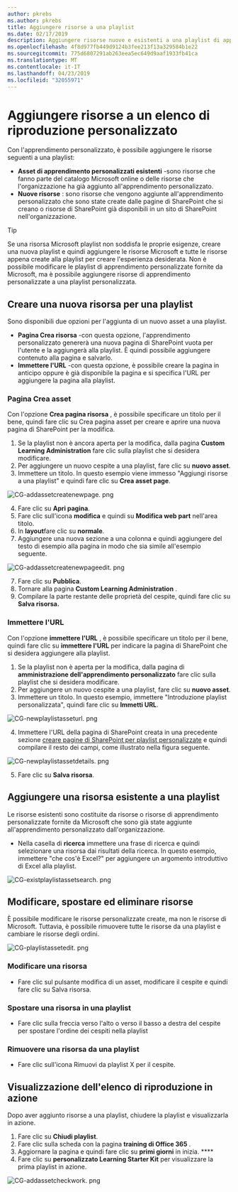 ```yaml
---
author: pkrebs
ms.author: pkrebs
title: Aggiungere risorse a una playlist
ms.date: 02/17/2019
description: Aggiungere risorse nuove e esistenti a una playlist di apprendimento personalizzata
ms.openlocfilehash: 4f8d977fb449d9124b3fee213f13a329584b1e22
ms.sourcegitcommit: 775d6807291ab263eea5ec649d9aaf1933fb41ca
ms.translationtype: MT
ms.contentlocale: it-IT
ms.lasthandoff: 04/23/2019
ms.locfileid: "32055971"
---
```

# <a name="add-assets-to-a-custom-playlist"></a>Aggiungere risorse a un elenco di riproduzione personalizzato

Con l'apprendimento personalizzato, è possibile aggiungere le risorse seguenti a una playlist:

- **Asset di apprendimento personalizzati esistenti** -sono risorse che fanno parte del catalogo Microsoft online o delle risorse che l'organizzazione ha già aggiunto all'apprendimento personalizzato.
- **Nuove risorse** : sono risorse che vengono aggiunte all'apprendimento personalizzato che sono state create dalle pagine di SharePoint che si creano o risorse di SharePoint già disponibili in un sito di SharePoint nell'organizzazione. 

> [!TIP]
> Se una risorsa Microsoft playlist non soddisfa le proprie esigenze, creare una nuova playlist e quindi aggiungere le risorse Microsoft e tutte le risorse appena create alla playlist per creare l'esperienza desiderata. Non è possibile modificare le playlist di apprendimento personalizzate fornite da Microsoft, ma è possibile aggiungere risorse di apprendimento personalizzate a una playlist personalizzata.   

## <a name="create-a-new-asset-for-a-playlist"></a>Creare una nuova risorsa per una playlist

Sono disponibili due opzioni per l'aggiunta di un nuovo asset a una playlist.

- **Pagina Crea risorsa** -con questa opzione, l'apprendimento personalizzato genererà una nuova pagina di SharePoint vuota per l'utente e la aggiungerà alla playlist. È quindi possibile aggiungere contenuto alla pagina e salvarlo.  
- **Immettere l'URL** -con questa opzione, è possibile creare la pagina in anticipo oppure è già disponibile la pagina e si specifica l'URL per aggiungere la pagina alla playlist.

### <a name="create-asset-page"></a>Pagina Crea asset 
Con l'opzione **Crea pagina risorsa** , è possibile specificare un titolo per il bene, quindi fare clic su Crea pagina asset per creare e aprire una nuova pagina di SharePoint per la modifica. 

1.  Se la playlist non è ancora aperta per la modifica, dalla pagina **Custom Learning Administration** fare clic sulla playlist che si desidera modificare. 
2. Per aggiungere un nuovo cespite a una playlist, fare clic su **nuovo asset**. 
3. Immettere un titolo. In questo esempio viene immesso "Aggiungi risorse a una playlist" e quindi fare clic su **Crea asset page**.

![CG-addassetcreatenewpage. png](media/cg-addassetcreatenewpage.png)

4. Fare clic su **Apri pagina**.
5. Fare clic sull'icona **modifica** e quindi su **Modifica web part** nell'area titolo.
6. In **layout**fare clic su **normale**. 
7. Aggiungere una nuova sezione a una colonna e quindi aggiungere del testo di esempio alla pagina in modo che sia simile all'esempio seguente. 

![CG-addassetcreatenewpageedit. png](media/cg-addassetcreatenewpageedit.png)

7. Fare clic su **Pubblica**.
8. Tornare alla pagina **Custom Learning Administration** . 
9. Compilare la parte restante delle proprietà del cespite, quindi fare clic su **Salva risorsa.**

### <a name="enter-the-url"></a>Immettere l'URL
Con l'opzione **immettere l'URL** , è possibile specificare un titolo per il bene, quindi fare clic su **immettere l'URL** per indicare la pagina di SharePoint che si desidera aggiungere alla playlist. 

1.  Se la playlist non è aperta per la modifica, dalla pagina di **amministrazione dell'apprendimento personalizzato** fare clic sulla playlist che si desidera modificare. 
2. Per aggiungere un nuovo cespite a una playlist, fare clic su **nuovo asset**. 
3. Immettere un titolo. In questo esempio, immettere "Introduzione playlist personalizzata", quindi fare clic su **Immetti URL**. 

![CG-newplaylistasseturl. png](media/cg-newplaylistasseturl.png)

4. Immettere l'URL della pagina di SharePoint creata in una precedente sezione [creare pagine di SharePoint per playlist personalizzate](custom_createnewpage.md) e quindi compilare il resto dei campi, come illustrato nella figura seguente.

![CG-newplaylistassetdetails. png](media/cg-newplaylistassetdetails.png)

5. Fare clic su **Salva risorsa**. 

## <a name="add-an-existing-asset-to-a-playlist"></a>Aggiungere una risorsa esistente a una playlist

Le risorse esistenti sono costituite da risorse o risorse di apprendimento personalizzate fornite da Microsoft che sono già state aggiunte all'apprendimento personalizzato dall'organizzazione. 

- Nella casella di **ricerca** immettere una frase di ricerca e quindi selezionare una risorsa dai risultati della ricerca. In questo esempio, immettere "che cos'è Excel?" per aggiungere un argomento introduttivo di Excel alla playlist.

![CG-existplaylistassetsearch. png](media/cg-existplaylistassetsearch.png)

## <a name="edit-move-and-delete-assets"></a>Modificare, spostare ed eliminare risorse
È possibile modificare le risorse personalizzate create, ma non le risorse di Microsoft. Tuttavia, è possibile rimuovere tutte le risorse da una playlist e cambiare le risorse degli ordini. 

![CG-playlistassetedit. png](media/cg-playlistassetedit.png)

### <a name="edit-an-asset"></a>Modificare una risorsa
- Fare clic sul pulsante modifica di un asset, modificare il cespite e quindi fare clic su Salva risorsa. 

### <a name="move-an-asset-in-a-playlist"></a>Spostare una risorsa in una playlist
- Fare clic sulla freccia verso l'alto o verso il basso a destra del cespite per spostare l'ordine dei cespiti nella playlist

### <a name="remove-an-asset-from-a-playlist"></a>Rimuovere una risorsa da una playlist
- Fare clic sull'icona Rimuovi da playlist X per il cespite. 

## <a name="view-the-playlist-in-action"></a>Visualizzazione dell'elenco di riproduzione in azione
Dopo aver aggiunto risorse a una playlist, chiudere la playlist e visualizzarla in azione. 

1. Fare clic su **Chiudi playlist**.
2. Fare clic sulla scheda con la pagina **training di Office 365** .
3. Aggiornare la pagina e quindi fare clic su **primi giorni** in inizia. ****
4. Fare clic su **personalizzato Learning Starter Kit** per visualizzare la prima playlist in azione. 

![CG-addassetcheckwork. png](media/cg-addassetcheckwork.png)